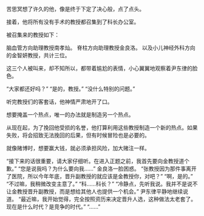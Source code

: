 苦思冥想了许久的他，像是终于下定了决心般，点了点头。

接着，他将所有没有手术的教授都召集到了科长办公室。

被召集来的教授如下：

脑血管方向助理教授南孝灿。
脊柱方向助理教授金良洛。
以及小儿神经外科方向的金智妍教授，共计三位。

这三个人被叫来，却不知所以，都带着尴尬的表情，小心翼翼地观察着尹东律的脸色。

“大家都还好吗？”
“是的，教授。”
“没什么特别的问题。”

听完教授们的客套话，他神情严肃地开了口。

想要掩盖一个热点，唯一的办法就是制造另一个热点。

从现在起，为了挽回他受损的名誉，他打算利用这些教授制造一个新的热点。如果失败，将会招致无法挽回的后果，但有时候冒险也是必要的。

就像赌博时，想要赢大钱，就必须承担风险，加大赌注一样。

“接下来的话很重要，请大家仔细听。在进入正题之前，我首先要向金教授道个歉。”
“您是说我吗？为什么要向我……”
金良洛一脸困惑。
“张教授因为那件事离开了医院，所以今年年底，晋升副教授的就应该是金教授你，对吧？”
“啊，是的。”
“不过嘛，我稍微改变主意了。”
“科……科长？”
“冷静点，先听我说。我并不是说不让金教授晋升副教授，而是想给其他人也提供一个机会。”
尹东律平静地继续说道。
“最近嘛，我开始觉得，完全按照资历来决定晋升人选，这种做法太老套了。现在是什么时代？是竞争的时代。”
“……”